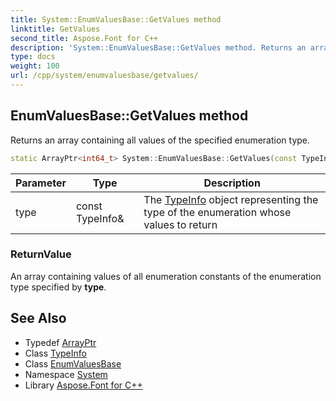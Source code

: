 ```yaml
---
title: System::EnumValuesBase::GetValues method
linktitle: GetValues
second_title: Aspose.Font for C++
description: 'System::EnumValuesBase::GetValues method. Returns an array containing all values of the specified enumeration type in C++.'
type: docs
weight: 100
url: /cpp/system/enumvaluesbase/getvalues/
---
```

## EnumValuesBase::GetValues method


Returns an array containing all values of the specified enumeration type.

```cpp
static ArrayPtr<int64_t> System::EnumValuesBase::GetValues(const TypeInfo &type)
```


| Parameter | Type | Description |
| --- | --- | --- |
| type | const TypeInfo\& | The [TypeInfo](../../typeinfo/) object representing the type of the enumeration whose values to return |

### ReturnValue

An array containing values of all enumeration constants of the enumeration type specified by **type**.

## See Also

* Typedef [ArrayPtr](../../arrayptr/)
* Class [TypeInfo](../../typeinfo/)
* Class [EnumValuesBase](../)
* Namespace [System](../../)
* Library [Aspose.Font for C++](../../../)
